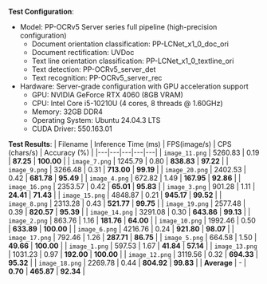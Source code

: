 **Test Configuration**:
- Model: PP-OCRv5 Server series full pipeline (high-precision configuration)
  - Document orientation classification: PP-LCNet_x1_0_doc_ori
  - Document rectification: UVDoc
  - Text line orientation classification: PP-LCNet_x1_0_textline_ori
  - Text detection: PP-OCRv5_server_det
  - Text recognition: PP-OCRv5_server_rec
- Hardware: Server-grade configuration with GPU acceleration support
  - GPU: NVIDIA GeForce RTX 4060 (8GB VRAM)
  - CPU: Intel Core i5-10210U (4 cores, 8 threads @ 1.60GHz)
  - Memory: 32GB DDR4
  - Operating System: Ubuntu 24.04.3 LTS
  - CUDA Driver: 550.163.01

**Test Results**:
| Filename | Inference Time (ms) | FPS(image/s) | CPS (chars/s) | Accuracy (%) |
|---|---|---|---|---|
| `image_11.png` | 5260.83 | 0.19 | **87.25** | **100.00** |
| `image_7.png` | 1245.79 | 0.80 | **838.83** | **97.22** |
| `image_9.png` | 3266.48 | 0.31 | **713.00** | **99.19** |
| `image_20.png` | 2402.53 | 0.42 | **681.78** | **95.49** |
| `image_4.png` | 672.82 | 1.49 | **167.95** | **92.86** |
| `image_16.png` | 2353.57 | 0.42 | **65.01** | **95.83** |
| `image_3.png` | 901.28 | 1.11 | **24.41** | **71.43** |
| `image_15.png` | 4848.87 | 0.21 | **945.17** | **99.52** |
| `image_8.png` | 2313.28 | 0.43 | **521.77** | **99.75** |
| `image_19.png` | 2577.48 | 0.39 | **820.57** | **95.39** |
| `image_14.png` | 3291.08 | 0.30 | **643.86** | **99.13** |
| `image_2.png` | 863.76 | 1.16 | **181.76** | **64.00** |
| `image_10.png` | 1992.46 | 0.50 | **633.89** | **100.00** |
| `image_6.png` | 4216.76 | 0.24 | **921.80** | **98.07** |
| `image_17.png` | 792.46 | 1.26 | **287.71** | **86.75** |
| `image_5.png` | 664.58 | 1.50 | **49.66** | **100.00** |
| `image_1.png` | 597.53 | 1.67 | **41.84** | **57.14** |
| `image_13.png` | 1031.23 | 0.97 | **192.00** | **100.00** |
| `image_12.png` | 3119.56 | 0.32 | **694.33** | **95.32** |
| `image_18.png` | 2269.78 | 0.44 | **804.92** | **99.83** |
| **Average** | - | **0.70** | **465.87** | **92.34** |

